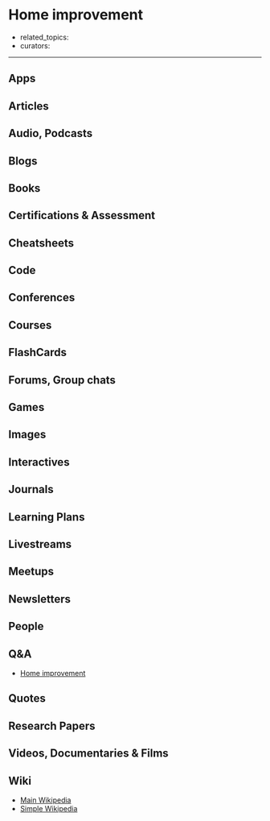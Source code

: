 # Home improvement

- related_topics:
- curators:

------

## Apps

## Articles

## Audio, Podcasts

## Blogs

## Books

## Certifications & Assessment

## Cheatsheets

## Code

## Conferences

## Courses

## FlashCards

## Forums, Group chats

## Games

## Images

## Interactives

## Journals

## Learning Plans

## Livestreams

## Meetups

## Newsletters

## People

## Q&A

- [Home improvement](https://diy.stackexchange.com)

## Quotes

## Research Papers

## Videos, Documentaries & Films

## Wiki

- [Main Wikipedia]()
- [Simple Wikipedia]()

